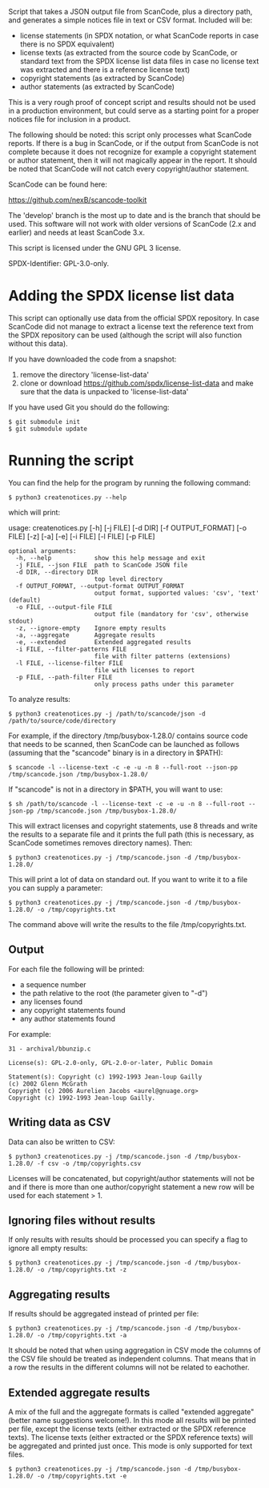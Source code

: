 Script that takes a JSON output file from ScanCode, plus a directory path, and generates a simple notices file in text or CSV format. Included will be:

* license statements (in SPDX notation, or what ScanCode reports in case there is no SPDX equivalent)
* license texts (as extracted from the source code by ScanCode, or standard text from the SPDX license list data files in case no license text was extracted and there is a reference license text)
* copyright statements (as extracted by ScanCode)
* author statements (as extracted by ScanCode)

This is a very rough proof of concept script and results should not be used in a production environment, but could serve as a starting point for a proper notices file for inclusion in a product.

The following should be noted: this script only processes what ScanCode reports. If there is a bug in ScanCode, or if the output from ScanCode is not complete because it does not recognize for example a copyright statement or author statement, then it will not magically appear in the report. It should be noted that ScanCode will not catch every copyright/author statement.

ScanCode can be found here:

https://github.com/nexB/scancode-toolkit

The 'develop' branch is the most up to date and is the branch that should be used. This software will not work with older versions of ScanCode (2.x and earlier) and needs at least ScanCode 3.x.

This script is licensed under the GNU GPL 3 license.

SPDX-Identifier: GPL-3.0-only.

# Adding the SPDX license list data

This script can optionally use data from the official SPDX repository. In case ScanCode did not manage to extract a license text the reference text from the SPDX repository can be used (although the script will also function without this data).

If you have downloaded the code from a snapshot:

1. remove the directory 'license-list-data'
2. clone or download https://github.com/spdx/license-list-data and make sure that the data is unpacked to 'license-list-data'

If you have used Git you should do the following:

    $ git submodule init
    $ git submodule update

# Running the script

You can find the help for the program by running the following command:

    $ python3 createnotices.py --help

which will print:

usage: createnotices.py [-h] [-j FILE] [-d DIR] [-f OUTPUT_FORMAT] [-o FILE] [-z] [-a] [-e] [-i FILE] [-l FILE] [-p FILE]

    optional arguments:
      -h, --help            show this help message and exit
      -j FILE, --json FILE  path to ScanCode JSON file
      -d DIR, --directory DIR
                            top level directory
      -f OUTPUT_FORMAT, --output-format OUTPUT_FORMAT
                            output format, supported values: 'csv', 'text' (default)
      -o FILE, --output-file FILE
                            output file (mandatory for 'csv', otherwise stdout)
      -z, --ignore-empty    Ignore empty results
      -a, --aggregate       Aggregate results
      -e, --extended        Extended aggregated results
      -i FILE, --filter-patterns FILE
                            file with filter patterns (extensions)
      -l FILE, --license-filter FILE
                            file with licenses to report
      -p FILE, --path-filter FILE
                            only process paths under this parameter

To analyze results:

    $ python3 createnotices.py -j /path/to/scancode/json -d /path/to/source/code/directory

For example, if the directory /tmp/busybox-1.28.0/ contains source code that needs to be scanned, then ScanCode can be launched as follows (assuming that the "scancode" binary is in a directory in $PATH):

    $ scancode -l --license-text -c -e -u -n 8 --full-root --json-pp /tmp/scancode.json /tmp/busybox-1.28.0/

If "scancode" is not in a directory in $PATH, you will want to use:

    $ sh /path/to/scancode -l --license-text -c -e -u -n 8 --full-root --json-pp /tmp/scancode.json /tmp/busybox-1.28.0/

This will extract licenses and copyright statements, use 8 threads and write the results to a separate file and it prints the full path (this is necessary, as ScanCode sometimes removes directory names). Then:

    $ python3 createnotices.py -j /tmp/scancode.json -d /tmp/busybox-1.28.0/

This will print a lot of data on standard out. If you want to write it to a file you can supply a parameter:

    $ python3 createnotices.py -j /tmp/scancode.json -d /tmp/busybox-1.28.0/ -o /tmp/copyrights.txt

The command above will write the results to the file /tmp/copyrights.txt.

## Output

For each file the following will be printed:

* a sequence number
* the path relative to the root (the parameter given to "-d")
* any licenses found
* any copyright statements found
* any author statements found

For example:

    31 - archival/bbunzip.c
    
    License(s): GPL-2.0-only, GPL-2.0-or-later, Public Domain
    
    Statement(s): Copyright (c) 1992-1993 Jean-loup Gailly
    (c) 2002 Glenn McGrath
    Copyright (c) 2006 Aurelien Jacobs <aurel@gnuage.org>
    Copyright (c) 1992-1993 Jean-loup Gailly.

## Writing data as CSV

Data can also be written to CSV:

    $ python3 createnotices.py -j /tmp/scancode.json -d /tmp/busybox-1.28.0/ -f csv -o /tmp/copyrights.csv

Licenses will be concatenated, but copyright/author statements will not be and
if there is more than one author/copyright statement a new row will be used
for each statement > 1.

## Ignoring files without results

If only results with results should be processed you can specify a flag to ignore all empty results:

    $ python3 createnotices.py -j /tmp/scancode.json -d /tmp/busybox-1.28.0/ -o /tmp/copyrights.txt -z

## Aggregating results

If results should be aggregated instead of printed per file:

    $ python3 createnotices.py -j /tmp/scancode.json -d /tmp/busybox-1.28.0/ -o /tmp/copyrights.txt -a

It should be noted that when using aggregation in CSV mode the columns of the CSV file should be treated as independent columns. That means that in a row the results in the different columns will not be related to eachother.

## Extended aggregate results

A mix of the full and the aggregate formats is called "extended aggregate" (better name suggestions welcome!). In this mode all results will be printed per file, except the license texts (either extracted or the SPDX reference texts). The license texts (either extracted or the SPDX reference texts) will be aggregated and printed just once. This mode is only supported for text files.

    $ python3 createnotices.py -j /tmp/scancode.json -d /tmp/busybox-1.28.0/ -o /tmp/copyrights.txt -e
